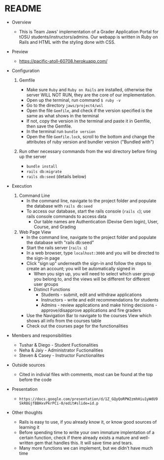 # README

* Overview
    - This is Team Jaws' implementation of a Grader Application Portal for tOSU students/instructors/admins. Our webapp is written in Ruby on Rails and HTML with the styling done with CSS.
	
* Preview
    - https://pacific-atoll-60708.herokuapp.com/

* Configuration
    1.  Gemfile
        - Make sure ```Ruby``` and ```Ruby on Rails``` are installed, otherwise the server WILL NOT RUN, they are the core of our implementation. 
        - Open up the terminal, run command ```$ ruby -v ```
        - Go to the directory ```jaws/project4/wsl```
        - Open the file ```Gemfile```, and check if the version specified is the same as what shows in the terminal
        - If not, copy the version in the terminal and paste it in Gemfile, then save the Gemfile.
        - In the terminal run ```bundle version```
        - Open the file ```Gemfile.lock```, scroll to the bottom and change the attributes of ruby version and bundler version ("Bundled with")

    2.  Run other necessary commands from the wsl directory before firing up the server
        - ```bundle install```
        - ```rails db:migrate```
        - ```rails db:seed``` (details below)

* Execution
    1. Command Line
        - In the command line, navigate to the project folder and populate the database with ```rails db:seed```
        - To access our database, start the rails console (```rails c```); use rails console commands to access data
            - Our table names are Authentication (Devise Gem login), User, Course, and Grading
    2. Web Page View
        - In the command line, navigate to the project folder and populate the database with "rails db:seed"
        - Start the rails server (```rails s```)
        - In a web browser, type ```localhost:3000``` and you will be directed to the sign-in page
        - Click "sign up" underneath the sign-in and follow the steps to create an account; you will be automatically signed in
            - When you sign up, you will need to select which user group you belong to, and the views will be different for different user groups
            - Distinct Functions
                - Students - submit, edit and withdraw applications
                - Instructors - write and edit recommendations for students
                - Admins - review applications and make hiring decisions - approve/disapprove applications and fire graders
        - Use the Navigation Bar to navigate to the courses View which shows all info from the courses table
        - Check out the courses page for the functionalities
    

* Members and responsibilities
    - Tushar & Diego - Student Fuctionalities
    - Neha & Jaiy - Administrator Fuctionalities
    - Steven & Casey - Instructor Functionalites
	
* Outside sources
	- Cited in indivial files with comments, most can be found at the top before the code

* Presentation
    - ```https://docs.google.com/presentation/d/1Z_GQyQoRPW2zmhHiu1yWdU9SkR8GjfBBHxvPkrPCi-0/edit#slide=id.p```
		
* Other thoughts
	- Rails is easy to use, if you already know it, or know good sources of learning it
    - Before spending time to write your own immature implentation of a certain function, check if there already exists a mature and well-written gem that handles this. It will save time and tears.
    - Many more functions we can implement, but we didn't have much time
